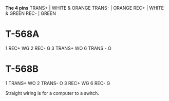 **The 4 pins**
TRANS+ | WHITE & ORANGE
TRANS- | ORANGE
REC+ | WHITE & GREEN
REC- | GREEN

<h1>T-568A </h1>

1 REC+ WG
2 REC- G
3 TRANS+ WO
6 TRANS - O
<h1>T-568B</h1>
1 TRANS+ WO
2 TRANS- O
3 REC+ WG
6 REC- G



Straight wiring is for a computer to a switch.